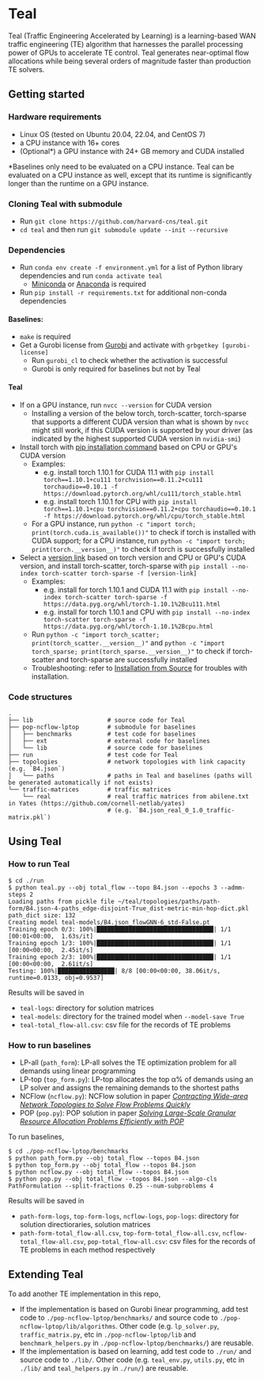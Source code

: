 # Teal

Teal (Traffic Engineering Accelerated by Learning) is a learning-based WAN traffic engineering (TE) algorithm that harnesses the parallel processing power of GPUs to accelerate TE control. Teal generates near-optimal flow allocations while being several orders of magnitude faster than production TE solvers.

## Getting started

### Hardware requirements

- Linux OS (tested on Ubuntu 20.04, 22.04, and CentOS 7)
- a CPU instance with 16+ cores
- (Optional\*) a GPU instance with 24+ GB memory and CUDA installed

\*Baselines only need to be evaluated on a CPU instance. Teal can be evaluated on a CPU instance as well, except that its runtime is significantly longer than the runtime on a GPU instance.


### Cloning Teal with submodule
- Run `git clone https://github.com/harvard-cns/teal.git`
- `cd teal` and then run `git submodule update --init --recursive`

### Dependencies
- Run `conda env create -f environment.yml` for a list of Python library dependencies and run `conda activate teal`
    - [Miniconda](https://docs.anaconda.com/free/anaconda/install/index.html) or [Anaconda](https://docs.anaconda.com/free/anaconda/install/index.html) is required
- Run `pip install -r requirements.txt` for additional non-conda dependencies
#### Baselines:
- `make` is required 
- Get a Gurobi license from [Gurobi](https://www.gurobi.com/solutions/licensing/) and activate with `grbgetkey [gurobi-license]`
    - Run `gurobi_cl` to check whether the activation is successful
    - Gurobi is only required for baselines but not by Teal
#### Teal
- If on a GPU instance, run `nvcc --version` for CUDA version
    - Installing a version of the below torch, torch-scatter, torch-sparse that supports a different CUDA version than what is shown by `nvcc` might still work, if this CUDA version is supported by your driver (as indicated by the highest supported CUDA version in `nvidia-smi`)
- Install torch with [pip installation command](https://pytorch.org/get-started/previous-versions/) based on CPU or GPU's CUDA version 
    - Examples:
        - e.g. install torch 1.10.1 for CUDA 11.1 with `pip install torch==1.10.1+cu111 torchvision==0.11.2+cu111 torchaudio==0.10.1 -f https://download.pytorch.org/whl/cu111/torch_stable.html`
        - e.g. install torch 1.10.1 for CPU with `pip install torch==1.10.1+cpu torchvision==0.11.2+cpu torchaudio==0.10.1 -f https://download.pytorch.org/whl/cpu/torch_stable.html`
    - For a GPU instance, run `python -c "import torch; print(torch.cuda.is_available())"` to check if torch is installed with CUDA support; for a CPU instance, run `python -c "import torch; print(torch.__version__)"` to check if torch is successfully installed
- Select a [version link](https://data.pyg.org/whl/) based on torch version and CPU or GPU's CUDA version, and install torch-scatter, torch-sparse with `pip install --no-index torch-scatter torch-sparse -f [version-link]`
    - Examples:
        - e.g. install for torch 1.10.1 and CUDA 11.1 with `pip install --no-index torch-scatter torch-sparse -f https://data.pyg.org/whl/torch-1.10.1%2Bcu111.html`
        - e.g. install for torch 1.10.1 and CPU with `pip install --no-index torch-scatter torch-sparse -f https://data.pyg.org/whl/torch-1.10.1%2Bcpu.html`
    - Run `python -c "import torch_scatter; print(torch_scatter.__version__)"` and `python -c "import torch_sparse; print(torch_sparse.__version__)"` to check if torch-scatter and torch-sparse are successfully installed
    - Troubleshooting: refer to [Installation from Source](https://pytorch-geometric.readthedocs.io/en/latest/install/installation.html#installation-from-source) for troubles with installation.

### Code structures
```
.
├── lib                     # source code for Teal
├── pop-ncflow-lptop        # submodule for baselines
│   ├── benchmarks          # test code for baselines            
│   ├── ext                 # external code for baselines                      
│   └── lib                 # source code for baselines       
├── run                     # test code for Teal
├── topologies              # network topologies with link capacity (e.g. `B4.json`)
│   └── paths               # paths in Teal and baselines (paths will be generated automatically if not exists)
└── traffic-matrices        # traffic matrices
    └── real                # real traffic matrices from abilene.txt in Yates (https://github.com/cornell-netlab/yates)
                            # (e.g. `B4.json_real_0_1.0_traffic-matrix.pkl`)
```
## Using Teal

### How to run Teal

```
$ cd ./run
$ python teal.py --obj total_flow --topo B4.json --epochs 3 --admm-steps 2
Loading paths from pickle file ~/teal/topologies/paths/path-form/B4.json-4-paths_edge-disjoint-True_dist-metric-min-hop-dict.pkl
path_dict size: 132
Creating model teal-models/B4.json_flowGNN-6_std-False.pt
Training epoch 0/3: 100%|█████████████████████████████████| 1/1 [00:01<00:00,  1.63s/it]
Training epoch 1/3: 100%|█████████████████████████████████| 1/1 [00:00<00:00,  2.45it/s]
Training epoch 2/3: 100%|█████████████████████████████████| 1/1 [00:00<00:00,  2.61it/s]
Testing: 100%|████████████████| 8/8 [00:00<00:00, 38.06it/s, runtime=0.0133, obj=0.9537]
```
Results will be saved in
- `teal-logs`: directory for solution matrices
- `teal-models`: directory for the trained model when `--model-save True` 
- `teal-total_flow-all.csv`: csv file for the records of TE problems

### How to run baselines
- LP-all (`path_form`): LP-all solves the TE optimization problem for all demands using linear programming
- LP-top (`top_form.py`): LP-top allocates the top α% of demands using an LP solver and assigns the remaining demands to the shortest paths
- NCFlow (`ncflow.py`): NCFlow solution in paper [*Contracting Wide-area Network Topologies to Solve Flow Problems Quickly*](https://www.usenix.org/conference/nsdi21/presentation/abuzaid)
- POP (`pop.py`): POP solution in paper [*Solving Large-Scale Granular Resource Allocation Problems Efficiently with POP*](https://dl.acm.org/doi/10.1145/3477132.3483588)

To run baselines,
```
$ cd ./pop-ncflow-lptop/benchmarks
$ python path_form.py --obj total_flow --topos B4.json
$ python top_form.py --obj total_flow --topos B4.json
$ python ncflow.py --obj total_flow --topos B4.json
$ python pop.py --obj total_flow --topos B4.json --algo-cls PathFormulation --split-fractions 0.25 --num-subproblems 4 
```
Results will be saved in
- `path-form-logs`, `top-form-logs`, `ncflow-logs`, `pop-logs`: directory for solution directioraries, solution matrices
- `path-form-total_flow-all.csv`, `top-form-total_flow-all.csv`, `ncflow-total_flow-all.csv`, `pop-total_flow-all.csv`: csv files for the records of TE problems in each method respectively

## Extending Teal

To add another TE implementation in this repo, 

- If the implementation is based on Gurobi linear programming, add test code to `./pop-ncflow-lptop/benchmarks/` and source code to `./pop-ncflow-lptop/lib/algorithms`. Other code (e.g. `lp_solver.py`, `traffic_matrix.py`, etc in `./pop-ncflow-lptop/lib` and  `benchmark_helpers.py` in `./pop-ncflow-lptop/benchmarks/`) are reusable.
- If the implementation is based on learning, add test code to `./run/` and source code to `./lib/`. Other code (e.g. `teal_env.py`, `utils.py`, etc in `./lib/` and  `teal_helpers.py` in `./run/`) are reusable.

